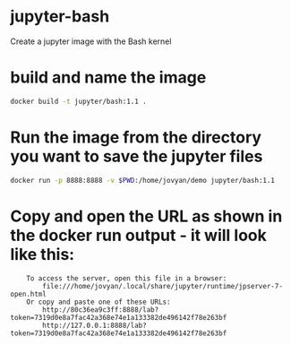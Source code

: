 # jupyter-bash
Create a jupyter image with the Bash kernel

# build and name the image 
```bash
docker build -t jupyter/bash:1.1 .
```

# Run the image from the directory you want to save the jupyter files
```bash
docker run -p 8888:8888 -v $PWD:/home/jovyan/demo jupyter/bash:1.1
```

# Copy and open the URL as shown in the docker run output - it will look like this:
```
    To access the server, open this file in a browser:
        file:///home/jovyan/.local/share/jupyter/runtime/jpserver-7-open.html
    Or copy and paste one of these URLs:
        http://80c36ea9c3ff:8888/lab?token=7319d0e8a7fac42a368e74e1a133382de496142f78e263bf
        http://127.0.0.1:8888/lab?token=7319d0e8a7fac42a368e74e1a133382de496142f78e263bf
```

